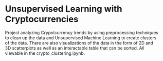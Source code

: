 # Unsupervised Learning with Cryptocurrencies 

Project analyzing Crypotcurrency trends by using preprocessing techniques to clean up the data and Unsupervised Machine Learning to create clusters of the data. There are also visualizations of the data in the form of 2D and 3D scatterplots as well as an interactable table that can be sorted. All viewable in the crypto_clustering.ipynb.
